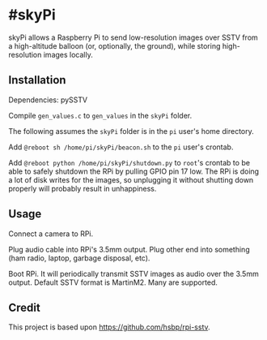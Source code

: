 #skyPi
============================================

skyPi allows a Raspberry Pi to send low-resolution images over SSTV from a
high-altitude balloon (or, optionally, the ground), while storing
high-resolution images locally.

Installation
------------

Dependencies:
pySSTV

Compile `gen_values.c` to `gen_values` in the `skyPi` folder.

The following assumes the `skyPi` folder is in the `pi` user's home directory.

Add `@reboot sh /home/pi/skyPi/beacon.sh` to the `pi` user's crontab.

Add `@reboot python /home/pi/skyPi/shutdown.py` to `root`'s crontab
to be able to safely shutdown the RPi by pulling GPIO pin 17 low. The RPi
is doing a lot of disk writes for the images, so unplugging it without shutting
down properly will probably result in unhappiness.

Usage
-----

Connect a camera to RPi.

Plug audio cable into RPi's 3.5mm output. Plug other end into something (ham 
radio, laptop, garbage disposal, etc).

Boot RPi. It will periodically transmit SSTV images as audio over the 3.5mm
output. Default SSTV format is MartinM2. Many are supported.

Credit
------

This project is based upon https://github.com/hsbp/rpi-sstv.
